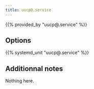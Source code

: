 ```yaml
---
title: uucp@.service
---
```


{{% provided_by "uucp@.service" %}}

## Options

{{% systemd_unit "uucp@.service" %}}

## Additionnal notes

Nothing here.